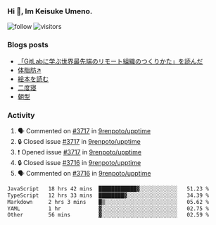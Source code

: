 ### Hi 👋, Im Keisuke Umeno.

<!--
**9renpoto/9renpoto** is a ✨ _special_ ✨ repository because its `README.md` (this file) appears on your GitHub profile.

Here are some ideas to get you started:

- 🔭 I’m currently working on ...
- 🌱 I’m currently learning ...
- 👯 I’m looking to collaborate on ...
- 🤔 I’m looking for help with ...
- 💬 Ask me about ...
- 📫 How to reach me: ...
- 😄 Pronouns: ...
- ⚡ Fun fact: ...
-->

![follow](https://img.shields.io/github/followers/9renpoto?label=Follow&style=social)
![visitors](https://komarev.com/ghpvc/?username=9renpoto&label=Profile%20views&color=0e75b6&style=flat)

### Blogs posts

<!-- BLOG-POST-LIST:START -->
- [「GitLabに学ぶ世界最先端のリモート組織のつくりかた」を読んだ](https://9renpoto.win/entry/2024/09/10/remote_organization)
- [体脂肪↗](https://9renpoto.win/entry/2024/08/12/gaining_fat)
- [絵本を読む](https://9renpoto.win/entry/2024/07/26/picture_book)
- [二度寝](https://9renpoto.win/entry/2024/07/18/going_back_to_sleep)
- [朝型](https://9renpoto.win/entry/2024/05/29/im-an-early)
<!-- BLOG-POST-LIST:END -->

### Activity

<!--START_SECTION:activity-->
1. 🗣 Commented on [#3717](https://github.com/9renpoto/upptime/issues/3717#issuecomment-2420437311) in [9renpoto/upptime](https://github.com/9renpoto/upptime)
2. 🔒 Closed issue [#3717](https://github.com/9renpoto/upptime/issues/3717) in [9renpoto/upptime](https://github.com/9renpoto/upptime)
3. ❗ Opened issue [#3717](https://github.com/9renpoto/upptime/issues/3717) in [9renpoto/upptime](https://github.com/9renpoto/upptime)
4. 🔒 Closed issue [#3716](https://github.com/9renpoto/upptime/issues/3716) in [9renpoto/upptime](https://github.com/9renpoto/upptime)
5. 🗣 Commented on [#3716](https://github.com/9renpoto/upptime/issues/3716#issuecomment-2420239093) in [9renpoto/upptime](https://github.com/9renpoto/upptime)
<!--END_SECTION:activity-->

<!--START_SECTION:waka-->

```txt
JavaScript   18 hrs 42 mins  ████████████▓░░░░░░░░░░░░   51.23 %
TypeScript   12 hrs 33 mins  ████████▓░░░░░░░░░░░░░░░░   34.39 %
Markdown     2 hrs 3 mins    █▒░░░░░░░░░░░░░░░░░░░░░░░   05.62 %
YAML         1 hr            ▓░░░░░░░░░░░░░░░░░░░░░░░░   02.75 %
Other        56 mins         ▓░░░░░░░░░░░░░░░░░░░░░░░░   02.59 %
```

<!--END_SECTION:waka-->
